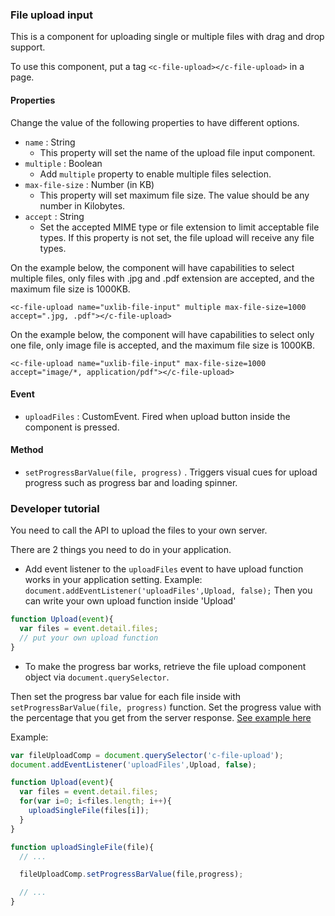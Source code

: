 ### File upload input

This is a component for uploading single or multiple files with drag and drop support.

To use this component, put a tag `<c-file-upload></c-file-upload>` in a page.

#### Properties

Change the value of the following properties to have different options.

- `name` : String
  - This property will set the name of the upload file input component.
- `multiple` : Boolean
  - Add `multiple` property to enable multiple files selection.
- `max-file-size` : Number (in KB)
  - This property will set maximum file size. The value should be any number in Kilobytes.
- `accept` : String
  - Set the accepted MIME type or file extension to limit acceptable file types. If this property is not set, the file upload will receive any file types.

On the example below, the component will have capabilities to select multiple files, only files with .jpg and .pdf extension are accepted, and the maximum file size is 1000KB.

`<c-file-upload name="uxlib-file-input" multiple max-file-size=1000 accept=".jpg, .pdf"></c-file-upload>`

On the example below, the component will have capabilities to select only one file, only image file is accepted, and the maximum file size is 1000KB.

`<c-file-upload name="uxlib-file-input" max-file-size=1000 accept="image/*, application/pdf"></c-file-upload>`

#### Event

- `uploadFiles` : CustomEvent. Fired when upload button inside the component is pressed.

#### Method

- `setProgressBarValue(file, progress)` . Triggers visual cues for upload progress such as progress bar and loading spinner.

### Developer tutorial

You need to call the API to upload the files to your own server.

There are 2 things you need to do in your application.

- Add event listener to the `uploadFiles` event to have upload function works in your application setting.
Example:
`document.addEventListener('uploadFiles',Upload, false);`
Then you can write your own upload function inside 'Upload'

```javascript
function Upload(event){
  var files = event.detail.files;
  // put your own upload function
}
```

- To make the progress bar works, retrieve the file upload component object via `document.querySelector`.

Then set the progress bar value for each file inside with `setProgressBarValue(file, progress)` function.
Set the progress value with the percentage that you get from the server response. [See example here](https://www.sitepoint.com/tracking-upload-progress-with-php-and-javascript/)

Example:

```javascript
var fileUploadComp = document.querySelector('c-file-upload');
document.addEventListener('uploadFiles',Upload, false);

function Upload(event){
  var files = event.detail.files;
  for(var i=0; i<files.length; i++){
    uploadSingleFile(files[i]);
  }
}

function uploadSingleFile(file){
  // ...

  fileUploadComp.setProgressBarValue(file,progress);

  // ...
}

```
